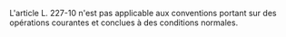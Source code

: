 L'article L. 227-10 n'est pas applicable aux conventions portant sur des opérations courantes et conclues à des conditions normales.
